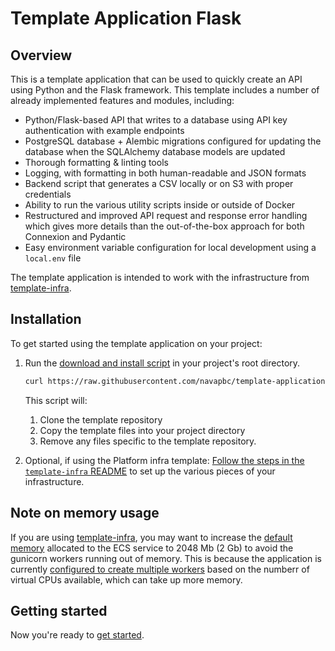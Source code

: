 # Template Application Flask

## Overview

This is a template application that can be used to quickly create an API using Python and the Flask framework. This template includes a number of already implemented features and modules, including:

* Python/Flask-based API that writes to a database using API key authentication with example endpoints
* PostgreSQL database + Alembic migrations configured for updating the database when the SQLAlchemy database models are updated
* Thorough formatting & linting tools
* Logging, with formatting in both human-readable and JSON formats
* Backend script that generates a CSV locally or on S3 with proper credentials
* Ability to run the various utility scripts inside or outside of Docker
* Restructured and improved API request and response error handling which gives more details than the out-of-the-box approach for both Connexion and Pydantic
* Easy environment variable configuration for local development using a `local.env` file

The template application is intended to work with the infrastructure from [template-infra](https://github.com/navapbc/template-infra).

## Installation

To get started using the template application on your project:

1. Run the [download and install script](./template-only-bin/download-and-install-template.sh) in your project's root directory.

    ```bash
    curl https://raw.githubusercontent.com/navapbc/template-application-flask/main/template-only-bin/download-and-install-template.sh | bash -s
    ```

    This script will:

    1. Clone the template repository
    2. Copy the template files into your project directory
    3. Remove any files specific to the template repository.
2. Optional, if using the Platform infra template: [Follow the steps in the `template-infra` README](https://github.com/navapbc/template-infra#installation) to set up the various pieces of your infrastructure.

## Note on memory usage

If you are using [template-infra](https://github.com/navapbc/template-infra), you may want to increase the [default memory](https://github.com/navapbc/template-infra/blob/main/infra/modules/service/variables.tf#L33) allocated to the ECS service to 2048 Mb (2 Gb) to avoid the gunicorn workers running out of memory. This is because the application is currently [configured to create multiple workers](https://github.com/navapbc/template-application-flask/blob/main/app/gunicorn.conf.py#L24) based on the numberr of virtual CPUs available, which can take up more memory.

## Getting started

Now you're ready to [get started](/docs/app/getting-started.md).
